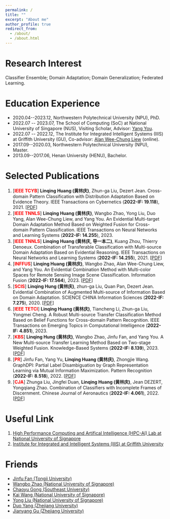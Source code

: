 ```yaml
---
permalink: /
title: ""
excerpt: "About me"
author_profile: true
redirect_from: 
  - /about/
  - /about.html
---
```


Research Interest
======
Classifier Ensemble; Domain Adaptation; Domain Generalization; Federated Learning.

Education Experience
======
- 2020.04--2023.12, Northwestern Polytechnical University (NPU), PhD.
- 2022.07 -- 2023.07, The School of Computing (SoC) at National University of Singapore (NUS), Visiting Scholar, Advisor: [Yang You](https://www.comp.nus.edu.sg/~youy/).
- 2022.07 -- 2022.12, The Institute for Integrated Intelligent Systems (IIIS) at Griffith University (GU), Co-advisor: [Alan Wee-Chung Liew](https://experts.griffith.edu.au/7401-alan-weechung-liew) (online).
- 2017.09--2020.03, Northwestern Polytechnical University (NPU), Master.
- 2013.09--2017.06, Henan University (HENU), Bachelor.

Selected Publications
=====
1. [**<font color="red">IEEE TCYB</font>**] **Linqing Huang (黄林庆)**, Zhun-ga Liu, Dezert Jean. Cross-domain Pattern Classification with Distribution Adaptation Based on Evidence Theory. IEEE Transactions on Cybernetics (**2022-IF: 19.118**), 2021. [[PDF](https://ieeexplore.ieee.org/document/9660783)]
2. [**<font color="red">IEEE TNNLS</font>**] **Linqing Huang (黄林庆)**, Wangbo Zhao, Yong Liu, Duo Yang, Alan Wee-Chung Liew, and Yang You. An Evidential Multi-target Domain Adaptation Method Based on Weighted Fusion for Cross-domain Pattern Classification. IEEE Transactions on Neural Networks and Learning Systems (**2022-IF: 14.255**), 2023.
3. [**<font color="red">IEEE TNNLS</font>**] **Linqing Huang (黄林庆, 导一本二)**, Kuang Zhou, Thierry Denoeux. Combination of Transferable Classification with Multi-source Domain Adaptation Based on Evidential Reasoning. IEEE Transactions on Neural Networks and Learning Systems (**2022-IF: 14.255**), 2021. [[PDF](https://ieeexplore.ieee.org/document/9108588)]
4. [**<font color="red">INFFUS</font>**] **Linqing Huang (黄林庆)**, Wangbo Zhao, Alan Wee-Chung Liew, and Yang You. An Evidential Combination Method with Multi-color Spaces for Remote Sensing Image Scene Classification. Information Fusion (**2022-IF: 17.564**), 2023. [[PDF](https://www.sciencedirect.com/science/article/abs/pii/S1566253522002743)]
5. [**<font color="red">SCIS</font>**] **Linqing Hung (黄林庆)**, zhun-ga Liu, Quan Pan, Dezert Jean. Evidential Combination of Augmented Multi-source of Information Based on Domain Adaptation. SCIENCE CHINA Information Sciences (**2022-IF: 7.275**), 2020. [[PDF](https://link.springer.com/article/10.1007/s11432-020-3080-3)]
6. [**<font color="red">IEEE TETCI</font>**] **Linqing Huang (黄林庆)**, Tiancheng Li, Zhun-ga Liu, Yongmei Cheng. A Robust Multi-source Transfer Classification Method Based on Belief Functions for Cross-domain Pattern Recognition. IEEE Transactions on Emerging Topics in Computational Intelligence (**2022-IF: 4.851**), 2023.
7. [**<font color="red">KBS</font>**] **Linqing Hung (黄林庆)**, Wangbo Zhao, Jinfu Fan, and Yang You. A New Multi-source Transfer Learning Method Based on Two-stage Weighted Fusion. Knowledge-Based Systems (**2022-IF: 8.139**), 2023. [[PDF](https://www.sciencedirect.com/science/article/abs/pii/S0950705122013296)]
8. [**<font color="red">PR</font>**] Jinfu Fan, Yang Yu, **Linqing Huang (黄林庆)**, Zhongjie Wang. GraphDPI: Partial Label Disambiguation by Graph Representation Learning via Mutual Information Maximization. Pattern Recognition (**2022-IF: 8.518**), 2022. [[PDF](https://www.sciencedirect.com/science/article/abs/pii/S0031320322006136)]
9. [**<font color="red">CJA</font>**] Zhunga Liu, Jingfei Duan, **Linqing Huang (黄林庆)**, Jean DEZERT, Yongqiang Zhao. Combination of Classifiers with Incomplete Frames of Discernment.  Chinese Journal of Aeronautics (**2022-IF: 4.061**), 2022. [[PDF](https://www.sciencedirect.com/science/article/pii/S1000936121001758)]

Useful Link
=====
1. [High Performance Computing and Artifical Intelligence (HPC-AI) Lab at National University of Signapore](https://ai.comp.nus.edu.sg/)
2. [Institute for Integrated and Intelligent Systems (IIIS) at Griffith University](https://www.griffith.edu.au/institute-integrated-intelligent-systems/our-researchers)

Friends
=====
- [Jinfu Fan (Tongji University)]()
- [Wangbo Zhao (National University of Signapore)]()
- [Chaoyu Gong (Southeast University)]()
- [Kai Wang (National University of Signapore)]()
- [Yong Liu (National University of Signapore)]()
- [Duo Yang (Zhejiang University)]()
- [Jianyang Gu (Zhejiang University)]()
